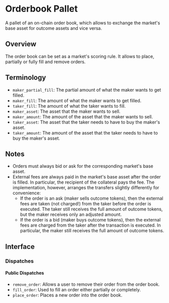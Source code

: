 # Orderbook Pallet

A pallet of an on-chain order book, which allows to exchange the market's base
asset for outcome assets and vice versa.

## Overview

The order book can be set as a market's scoring rule. It allows to place,
partially or fully fill and remove orders.

## Terminology

- `maker_partial_fill`: The partial amount of what the maker wants to get filled.
- `maker_fill`: The amount of what the maker wants to get filled.
- `taker_fill`: The amount of what the taker wants to fill.
- `maker_asset`: The asset that the maker wants to sell.
- `maker_amount`: The amount of the asset that the maker wants to sell.
- `taker_asset`: The asset that the taker needs to have to buy the maker's
  asset.
- `taker_amount`: The amount of the asset that the taker needs to have to buy
  the maker's asset.

## Notes

- Orders must always bid or ask for the corresponding market's base asset.
- External fees are always paid in the market's base asset after the order is
  filled. In particular, the recipient of the collateral pays the fee. The
  implementation, however, arranges the transfers slightly differently for
  convenience:
  - If the order is an ask (maker sells outcome tokens), then the external fees
    are taken (not charged!) from the taker before the order is executed. The
    taker still receives the full amount of outcome tokens, but the maker
    receives only an adjusted amount.
  - If the order is a bid (maker buys outcome tokens), then the external fees
    are charged from the taker after the transaction is executed. In particular,
    the maker still receives the full amount of outcome tokens.

## Interface

### Dispatches

#### Public Dispatches

- `remove_order`: Allows a user to remove their order from the order book.
- `fill_order`: Used to fill an order either partially or completely.
- `place_order`: Places a new order into the order book.
